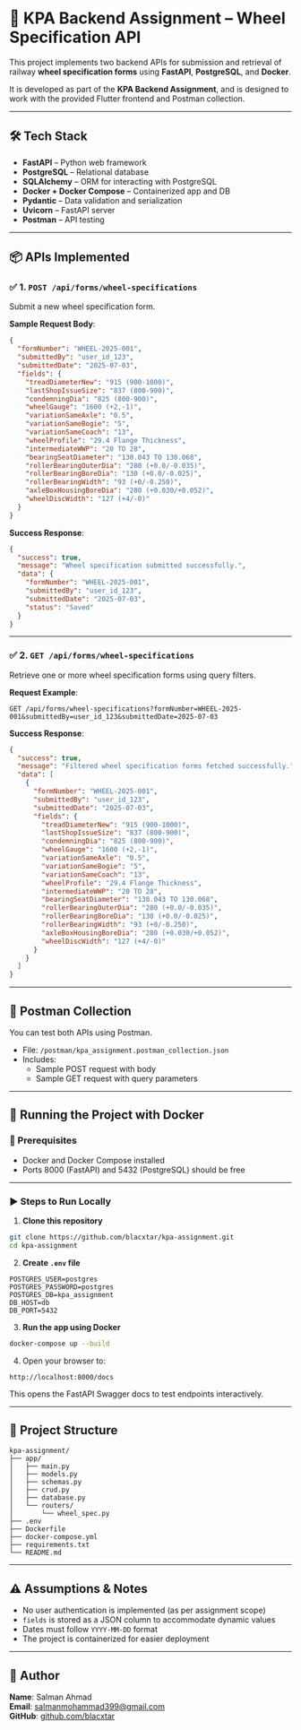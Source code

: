 
# 🚀 KPA Backend Assignment – Wheel Specification API

This project implements two backend APIs for submission and retrieval of railway **wheel specification forms** using **FastAPI**, **PostgreSQL**, and **Docker**.

It is developed as part of the **KPA Backend Assignment**, and is designed to work with the provided Flutter frontend and Postman collection.

---

## 🛠️ Tech Stack

- **FastAPI** – Python web framework
- **PostgreSQL** – Relational database
- **SQLAlchemy** – ORM for interacting with PostgreSQL
- **Docker + Docker Compose** – Containerized app and DB
- **Pydantic** – Data validation and serialization
- **Uvicorn** – FastAPI server
- **Postman** – API testing

---

## 📦 APIs Implemented

### ✅ 1. `POST /api/forms/wheel-specifications`

Submit a new wheel specification form.

**Sample Request Body**:
```json
{
  "formNumber": "WHEEL-2025-001",
  "submittedBy": "user_id_123",
  "submittedDate": "2025-07-03",
  "fields": {
    "treadDiameterNew": "915 (900-1000)",
    "lastShopIssueSize": "837 (800-900)",
    "condemningDia": "825 (800-900)",
    "wheelGauge": "1600 (+2,-1)",
    "variationSameAxle": "0.5",
    "variationSameBogie": "5",
    "variationSameCoach": "13",
    "wheelProfile": "29.4 Flange Thickness",
    "intermediateWWP": "20 TO 28",
    "bearingSeatDiameter": "130.043 TO 130.068",
    "rollerBearingOuterDia": "280 (+0.0/-0.035)",
    "rollerBearingBoreDia": "130 (+0.0/-0.025)",
    "rollerBearingWidth": "93 (+0/-0.250)",
    "axleBoxHousingBoreDia": "280 (+0.030/+0.052)",
    "wheelDiscWidth": "127 (+4/-0)"
  }
}
```

**Success Response**:
```json
{
  "success": true,
  "message": "Wheel specification submitted successfully.",
  "data": {
    "formNumber": "WHEEL-2025-001",
    "submittedBy": "user_id_123",
    "submittedDate": "2025-07-03",
    "status": "Saved"
  }
}
```

---

### ✅ 2. `GET /api/forms/wheel-specifications`

Retrieve one or more wheel specification forms using query filters.

**Request Example**:
```
GET /api/forms/wheel-specifications?formNumber=WHEEL-2025-001&submittedBy=user_id_123&submittedDate=2025-07-03
```

**Success Response**:
```json
{
  "success": true,
  "message": "Filtered wheel specification forms fetched successfully.",
  "data": [
    {
      "formNumber": "WHEEL-2025-001",
      "submittedBy": "user_id_123",
      "submittedDate": "2025-07-03",
      "fields": {
        "treadDiameterNew": "915 (900-1000)",
        "lastShopIssueSize": "837 (800-900)",
        "condemningDia": "825 (800-900)",
        "wheelGauge": "1600 (+2,-1)",
        "variationSameAxle": "0.5",
        "variationSameBogie": "5",
        "variationSameCoach": "13",
        "wheelProfile": "29.4 Flange Thickness",
        "intermediateWWP": "20 TO 28",
        "bearingSeatDiameter": "130.043 TO 130.068",
        "rollerBearingOuterDia": "280 (+0.0/-0.035)",
        "rollerBearingBoreDia": "130 (+0.0/-0.025)",
        "rollerBearingWidth": "93 (+0/-0.250)",
        "axleBoxHousingBoreDia": "280 (+0.030/+0.052)",
        "wheelDiscWidth": "127 (+4/-0)"
      }
    }
  ]
}
```

---

## 🧪 Postman Collection

You can test both APIs using Postman.

- File: `/postman/kpa_assignment.postman_collection.json`
- Includes:
  - Sample POST request with body
  - Sample GET request with query parameters

---

## 🐳 Running the Project with Docker

### 📁 Prerequisites

- Docker and Docker Compose installed
- Ports 8000 (FastAPI) and 5432 (PostgreSQL) should be free

---

### ▶️ Steps to Run Locally

1. **Clone this repository**
```bash
git clone https://github.com/blacxtar/kpa-assignment.git
cd kpa-assignment
```

2. **Create `.env` file**
```env
POSTGRES_USER=postgres
POSTGRES_PASSWORD=postgres
POSTGRES_DB=kpa_assignment
DB_HOST=db
DB_PORT=5432
```

3. **Run the app using Docker**
```bash
docker-compose up --build
```

4. Open your browser to:
```
http://localhost:8000/docs
```

This opens the FastAPI Swagger docs to test endpoints interactively.

---

## 📂 Project Structure

```
kpa-assignment/
├── app/
│   ├── main.py
│   ├── models.py
│   ├── schemas.py
│   ├── crud.py
│   ├── database.py
│   └── routers/
│       └── wheel_spec.py
├── .env
├── Dockerfile
├── docker-compose.yml
├── requirements.txt
└── README.md
```

---

## ⚠️ Assumptions & Notes

- No user authentication is implemented (as per assignment scope)
- `fields` is stored as a JSON column to accommodate dynamic values
- Dates must follow `YYYY-MM-DD` format
- The project is containerized for easier deployment

---

## 👤 Author

**Name**: Salman Ahmad  
**Email**: salmanmohammad399@gmail.com  
**GitHub**: [github.com/blacxtar](https://github.com/blacxtar)
